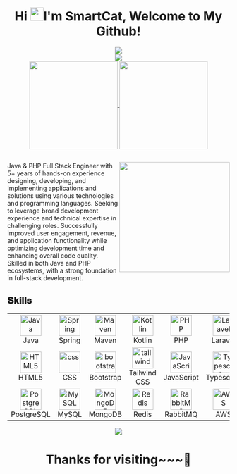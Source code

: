 <link href="style.css" rel="stylesheet"></link>

<h1 align="center">Hi <img src="Hi.gif" width="30px">I'm SmartCat, <b>Welcome to My Github!</b></h1>

<div align="center">
  <a href="#">
    <img src="https://readme-typing-svg.herokuapp.com?lines=Java,%20PHP%20Full-Stack+Engineer;Senior%20%20Java,%20PHP%20Engineer;Passionate%20Engineer;React,%20Angular,%20Vue,%20Next.js%20for%20the%20Front-End;PHP,%20Java,%20Node.js%20for%20the%20Back-End;Always%20learning%20new%20things.&center=true&width=500&height=50">
  </a>
</div>

<div align="center"> 
  <a href="#">
    <img src="https://github-profile-trophy.vercel.app/?username=smartcat5&title=Stars,Followers,Commits,Repositories,MultipleLang,PullRequest&theme=radical&rows=2&column=3"/>
  </a> 
</div>

<div align="center">
  <a href="#">
    <img height=200 align="center" src="https://my-stats-43gk.vercel.app/api?username=smartcat5&show_icons=true&theme=radical&hide=issues&rank_icon=github&include_all_commits=true&card_width=150" />
  </a>
  <a href="#">
    <img height=200 align="center" src="https://my-stats-43gk.vercel.app/api/top-langs/?username=smartcat5&hide=html,scss,css,less&langs_count=8&layout=compact&theme=radical&card_width=150" />
  </a>
</div>

## <picture><img src="javascript.gif" width = 250px align="right"></picture>

###

Java & PHP Full Stack Engineer with 5+ years of hands-on experience designing, developing, and implementing applications and solutions using various technologies and programming languages. Seeking to leverage broad development experience and technical expertise in challenging roles. Successfully improved user engagement, revenue, and application functionality while optimizing development time and enhancing overall code quality. Skilled in both Java and PHP ecosystems, with a strong foundation in full-stack development.

<!-- This is test -->
<h2 font-weight="bold">𝐒𝐤𝐢𝐥𝐥𝐬</h2>
<table align="center">
  <tr>
  <td align="center" width="96">
        <img src="https://skillicons.dev/icons?i=java" width="48" height="48" alt="Java" />
      <br>Java
    </td>
	<td align="center" width="96">
        <img src="https://skillicons.dev/icons?i=spring" width="48" height="48" alt="Spring" />
      <br>Spring
    </td>
	<td align="center" width="96">
        <img src="https://skillicons.dev/icons?i=maven" width="48" height="48" alt="Maven" />
      <br>Maven
    </td>
	<td align="center" width="96">
        <img src="https://skillicons.dev/icons?i=kotlin" width="48" height="48" alt="Kotlin" />
      <br>Kotlin
    </td>
    <td align="center" width="96">
        <img src="https://skillicons.dev/icons?i=php" width="48" height="48" alt="PHP" />
      <br>PHP
    </td>
    <td align="center"  width="96">
        <img src="https://skillicons.dev/icons?i=laravel" width="48" height="48" alt="Laravel" />
      <br>Laravel
    </td>
	<td align="center"  width="96">
        <img src="https://skillicons.dev/icons?i=symfony" width="48" height="48" alt="Symfony" />
      <br>Symfony
    </td>
	<td align="center"  width="96">
        <img src="https://skillicons.dev/icons?i=wordpress" width="48" height="48" alt="Wordpress" />
      <br>Wordpress
    </td>
	<td align="center" width="96">
        <img src="https://skillicons.dev/icons?i=nodejs" width="48" height="48" alt="Nodejs" />
      <br>Nodejs
      </td>
	  <td align="center" width="96">
        <img src="https://skillicons.dev/icons?i=graphql" width="48" height="48" alt="MySQL" />
      <br>GraphQL
    </td>
  </tr>
 	<tr>
	    <td align="center"  width="96">
        <img src="https://skillicons.dev/icons?i=html" width="48" height="48" alt="HTML5" />
      <br>HTML5
    </td>
    <td align="center" width="96">
        <img src="https://skillicons.dev/icons?i=css" width="48" height="48" alt="css" />
      <br>CSS
    </td>
    <td align="center"  width="96">
        <img src="https://skillicons.dev/icons?i=bootstrap" width="48" height="48" alt="bootstrap" />
      <br>Bootstrap
    </td>
    <td align="center" width="96">
        <img src="https://skillicons.dev/icons?i=tailwind" width="48" height="48" alt="tailwind" />
      <br>Tailwind CSS
    </td>
	<td align="center" width="96">
        <img src="https://skillicons.dev/icons?i=javascript" width="48" height="48" alt="JavaScript" />
      <br>JavaScript
      </td>
	  <td align="center" width="96">
        <img src="https://skillicons.dev/icons?i=typescript" width="48" height="48" alt="Typescript" />
      <br>Typescript
      </td>
	<td align="center" width="96">
        <img src="https://skillicons.dev/icons?i=react" width="48" height="48" alt="React" />
      <br>React
      </td>
	  <td align="center" width="96">
        <img src="https://skillicons.dev/icons?i=angular" width="48" height="48" alt="Angular" />
      <br>Angular
      </td>
	  </td>
              <td align="center" width="96">
        <img src="https://skillicons.dev/icons?i=vue" width="48" height="48" alt="Vue" />
      <br>Vue
    </td>
	  <td align="center" width="96">
        <img src="https://skillicons.dev/icons?i=jquery" width="48" height="48" alt="jQuery" />
      <br>jQuery
    </td>
 </tr>
	<tr>
	<td align="center" width="96">
        <img src="https://skillicons.dev/icons?i=postgres" width="48" height="48" alt="PostgreSQL" />
      <br>PostgreSQL
    </td>        
		<td align="center" width="96">
        <img src="https://skillicons.dev/icons?i=mysql" width="48" height="48" alt="MySQL" />
      <br>MySQL
    </td>        
		<td align="center" width="96">
        <img src="https://skillicons.dev/icons?i=mongodb" width="48" height="48" alt="MongoDB" />
      <br>MongoDB
    </td>
	<td align="center" width="96">
        <img src="https://skillicons.dev/icons?i=redis" width="48" height="48" alt="Redis" />
      <br>Redis
    </td>
	<td align="center" width="96">
        <img src="https://skillicons.dev/icons?i=rabbitmq" width="48" height="48" alt="RabbitMQ" />
      <br>RabbitMQ
    </td>
	<td align="center" width="96">
        <img src="https://skillicons.dev/icons?i=aws" width="48" height="48" alt="AWS" />
      <br>AWS
    </td> 
	<td align="center" width="96">
        <img src="https://skillicons.dev/icons?i=azure" width="48" height="48" alt="Azure" />
      <br>Azure
    </td> 
	        <td align="center" width="96">
        <img src="https://skillicons.dev/icons?i=vscode" width="48" height="48" alt="VsCode" />
      <br>VsCode
    </td>
	<td align="center" width="96">
        <img src="https://skillicons.dev/icons?i=postman" width="48" height="48" alt="Postman" />
      <br>Postman
    </td> 
	<td align="center" width="96"> 
        <img src="https://user-images.githubusercontent.com/25181517/192108372-f71d70ac-7ae6-4c0d-8395-51d8870c2ef0.png" width="48" height="48" alt="Git" />
      <br>Git
    </td>
	</tr>
</table>

<p align="center">
  <a href=#>
    <img src="contributions.svg">
  </a>
</p>

<div align="center"><h1 font-weight="bold">Thanks for visiting~~~🎁</h1></div>
